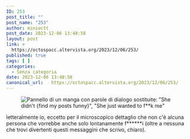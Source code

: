 ```yaml
---
ID: 253
post_title: ""
post_name: "253"
author: minioctt
post_date: 2023-12-06 13:48:58
layout: post
link: >
  https://octospacc.altervista.org/2023/12/06/253/
published: true
tags: [ ]
categories:
  - Senza categoria
date: 2023-12-06 13:48:58
canonical_url:   https://octospacc.altervista.org/2023/12/06/253/
---
```

<!-- wp:image {"id":254,"sizeSlug":"large","linkDestination":"none"} -->
<figure class="wp-block-image size-large"><img src="https://octospacc.altervista.org/wp-content/uploads/2023/12/image-1-960x901.png" alt="Pannello di un manga con parole di dialogo sostituite: &quot;She didn't {find my posts funny}&quot;, &quot;She just wanted to f**k me&quot;" class="wp-image-254"/></figure>
<!-- /wp:image -->

<!-- wp:paragraph -->
<p>letteralmente io, eccetto per il microscopico dettaglio che non c'è alcuna persona che vorrebbe anche solo lontanamente f******i (oltre a nessuna che trovi divertenti questi messaggini che scrivo, chiaro).</p>
<!-- /wp:paragraph -->